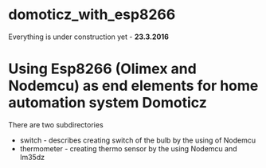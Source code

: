 # domoticz_with_esp8266

<p>Everything is under construction yet - <b>23.3.2016</b></p>

<h1>Using Esp8266 (Olimex and Nodemcu) as end elements for home automation system Domoticz</h1>

There are two subdirectories
<ul>
<li>switch - describes creating switch of the bulb by the using of Nodemcu
<li>thermometer - creating thermo sensor by the using Nodemcu and lm35dz
</ul>
